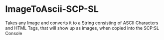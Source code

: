 # ImageToAscii-SCP-SL
Takes any Image and converts it to a String consisting of ASCII Characters and HTML Tags, that will show up as images, when copied into the SCP:SL Console
